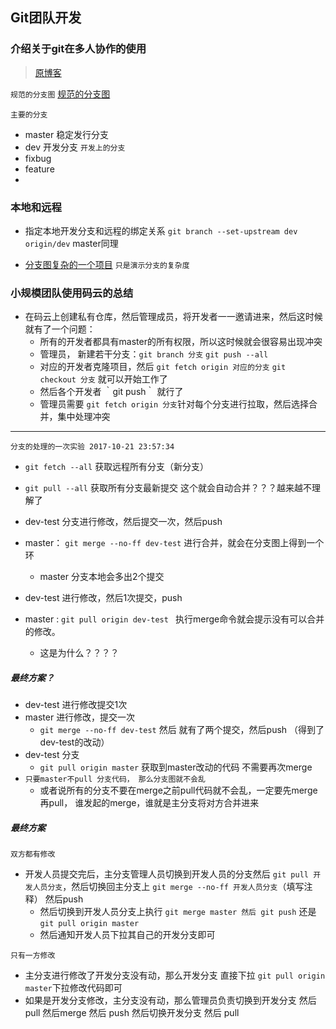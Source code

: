## Git团队开发

### 介绍关于git在多人协作的使用
> [原博客](http://nvie.com/posts/a-successful-git-branching-model/)

`规范的分支图`
[规范的分支图](https://raw.githubusercontent.com/Kuangcp/ImageRepos/masters/Tech/Git/git-team-model.png)

`主要的分支`
- master 稳定发行分支
- dev 开发分支
`开发上的分支`
- fixbug
- feature
- 

### 本地和远程
- 指定本地开发分支和远程的绑定关系 `git branch --set-upstream dev origin/dev` master同理

- [分支图复杂的一个项目](https://github.com/Netflix/eureka/network) `只是演示分支的复杂度`


### 小规模团队使用码云的总结
- 在码云上创建私有仓库，然后管理成员，将开发者一一邀请进来，然后这时候就有了一个问题：
    - 所有的开发者都具有master的所有权限，所以这时候就会很容易出现冲突
    - 管理员， 新建若干分支：`git branch 分支` `git push --all` 
    - 对应的开发者克隆项目，然后 `git fetch origin 对应的分支` `git checkout 分支` 就可以开始工作了
    - 然后各个开发者 ｀git push｀ 就行了
    - 管理员需要 `git fetch origin 分支`针对每个分支进行拉取，然后选择合并，集中处理冲突

********

`分支的处理的一次实验 2017-10-21 23:57:34`
- `git fetch --all` 获取远程所有分支（新分支）
- `git pull --all` 获取所有分支最新提交 这个就会自动合并？？？越来越不理解了

- dev-test 分支进行修改，然后提交一次，然后push 
- master： `git merge --no-ff dev-test` 进行合并，就会在分支图上得到一个环
    - master 分支本地会多出2个提交

- dev-test 进行修改，然后1次提交，push
- master : `git pull origin dev-test ` 执行merge命令就会提示没有可以合并的修改。
    - 这是为什么？？？？

##### 最终方案？
- dev-test 进行修改提交1次
- master 进行修改，提交一次
    - `git merge --no-ff dev-test` 然后 就有了两个提交，然后push （得到了dev-test的改动）
- dev-test 分支 
    - `git pull origin master` 获取到master改动的代码 不需要再次merge
- `只要master不pull 分支代码， 那么分支图就不会乱`
    - 或者说所有的分支不要在merge之前pull代码就不会乱，一定要先merge 再pull， 谁发起的merge，谁就是主分支将对方合并进来

##### 最终方案
`双方都有修改`
- 开发人员提交完后，主分支管理人员切换到开发人员的分支然后 `git pull 开发人员分支`，然后切换回主分支上 `git merge --no-ff 开发人员分支`（填写注释） 然后push
    - 然后切换到开发人员分支上执行 `git merge master 然后 git push` 还是`git pull origin master`
    - 然后通知开发人员下拉其自己的开发分支即可

`只有一方修改`
- 主分支进行修改了开发分支没有动，那么开发分支 直接下拉 `git pull origin master`下拉修改代码即可
- 如果是开发分支修改，主分支没有动，那么管理员负责切换到开发分支 然后pull 然后merge 然后 push 然后切换开发分支 然后 pull 
